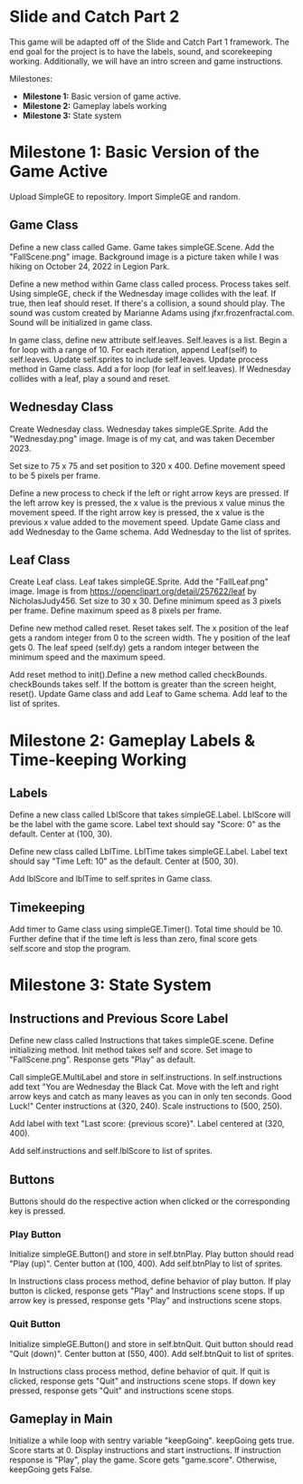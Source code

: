 # Slide and Catch Part 2

This game will be adapted off of the Slide and Catch Part 1 framework. The end goal for the project is to have the labels, sound, and scorekeeping working. Additionally, we will have an intro screen and game instructions. 

Milestones:
- __Milestone 1:__ Basic version of game active.
- __Milestone 2:__ Gameplay labels working
- __Milestone 3:__ State system 

# Milestone 1: Basic Version of the Game Active 

Upload SimpleGE to repository. Import SimpleGE and random. 

## Game Class

Define a new class called Game. Game takes simpleGE.Scene. Add the "FallScene.png" image. Background image is a picture taken while I was hiking on October 24, 2022 in Legion Park. 

Define a new method within Game class called process. Process takes self. Using simpleGE, check if the Wednesday image collides with the leaf. If true, then leaf should reset. If there's a collision, a sound should play. The sound was custom created by Marianne Adams using jfxr.frozenfractal.com. Sound will be initialized in game class. 

In game class, define new attribute self.leaves. Self.leaves is a list. Begin a for loop with a range of 10. For each iteration, append Leaf(self) to self.leaves. Update self.sprites to include self.leaves. Update process method in Game class. Add a for loop (for leaf in self.leaves). If Wednesday collides with a leaf, play a sound and reset.

## Wednesday Class

Create Wednesday class. Wednesday takes simpleGE.Sprite. Add the "Wednesday.png" image. Image is of my cat, and was taken December 2023. 

Set size to 75 x 75 and set position to 320 x 400. Define movement speed to be 5 pixels per frame.

Define a new process to check if the left or right arrow keys are pressed. If the left arrow key is pressed, the x value is the previous x value minus the movement speed. If the right arrow key is pressed, the x value is the previous x value added to the movement speed. Update Game class and add Wednesday to the Game schema. Add Wednesday to the list of sprites.

## Leaf Class

Create Leaf class. Leaf takes simpleGE.Sprite. Add the "FallLeaf.png" image. Image is from https://openclipart.org/detail/257622/leaf by NicholasJudy456. Set size to 30 x 30. Define minimum speed as 3 pixels per frame. Define maximum speed as 8 pixels per frame. 

Define new method called reset. Reset takes self. The x position of the leaf gets a random integer from 0 to the screen width. The y position of the leaf gets 0. The leaf speed (self.dy) gets a random integer between the minimum speed and the maximum speed. 

Add reset method to init().Define a new method called checkBounds. checkBounds takes self. If the bottom is greater than the screen height, reset(). Update Game class and add Leaf to Game schema. Add leaf to the list of sprites.

# Milestone 2: Gameplay Labels & Time-keeping Working

## Labels

Define a new class called LblScore that takes simpleGE.Label. LblScore will be the label with the game score. Label text should say "Score: 0" as the default. Center at (100, 30). 

Define new class called LblTime. LblTime takes simpleGE.Label. Label text should say "Time Left: 10" as the default. Center at (500, 30). 

Add lblScore and lblTime to self.sprites in Game class. 

## Timekeeping

Add timer to Game class using simpleGE.Timer(). Total time should be 10. Further define that if the time left is less than zero, final score gets self.score and stop the program. 

# Milestone 3: State System

## Instructions and Previous Score Label

Define new class called Instructions that takes simpleGE.scene. Define initializing method. Init method takes self and score. Set image to "FallScene.png". Response gets "Play" as default. 

Call simpleGE.MultiLabel and store in self.instructions. In self.instructions add text "You are Wednesday the Black Cat. Move with the left and right arrow keys and catch as many leaves as you can in only ten seconds. Good Luck!" Center instructions at (320, 240). Scale instructions to (500, 250). 

Add label with text "Last score: {previous score}". Label centered at (320, 400). 

Add self.instructions and self.lblScore to list of sprites. 

## Buttons

Buttons should do the respective action when clicked or the corresponding key is pressed. 

### Play Button

Initialize simpleGE.Button() and store in self.btnPlay. Play button should read "Play (up)". Center button at (100, 400). Add self.btnPlay to list of sprites. 

In Instructions class process method, define behavior of play button. If play button is clicked, response gets "Play" and Instructions scene stops. If up arrow key is pressed, response gets "Play" and instructions scene stops. 

### Quit Button

Initialize simpleGE.Button() and store in self.btnQuit. Quit button should read "Quit (down)". Center button at (550, 400). Add self.btnQuit to list of sprites.

In Instructions class process method, define behavior of quit. If quit is clicked, response gets "Quit" and instructions scene stops. If down key pressed, response gets "Quit" and instructions scene stops. 

## Gameplay in Main

Initialize a while loop with sentry variable "keepGoing". keepGoing gets true. Score starts at 0. Display instructions and start instructions. If instruction response is "Play", play the game. Score gets "game.score". Otherwise, keepGoing gets False. 




